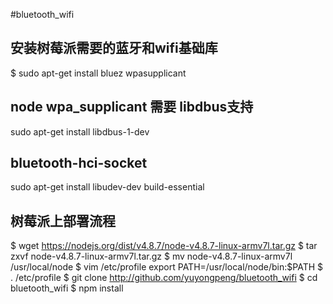 #bluetooth_wifi

## 安装树莓派需要的蓝牙和wifi基础库

$ sudo apt-get install bluez wpasupplicant

## node wpa_supplicant 需要 libdbus支持

sudo apt-get install libdbus-1-dev


## bluetooth-hci-socket

sudo apt-get install libudev-dev build-essential

## 树莓派上部署流程

$ wget https://nodejs.org/dist/v4.8.7/node-v4.8.7-linux-armv7l.tar.gz
$ tar zxvf node-v4.8.7-linux-armv7l.tar.gz
$ mv node-v4.8.7-linux-armv7l /usr/local/node
$ vim /etc/profile
export PATH=/usr/local/node/bin:$PATH
$ . /etc/profile
$ git clone http://github.com/yuyongpeng/bluetooth_wifi
$ cd bluetooth_wifi
$ npm install




